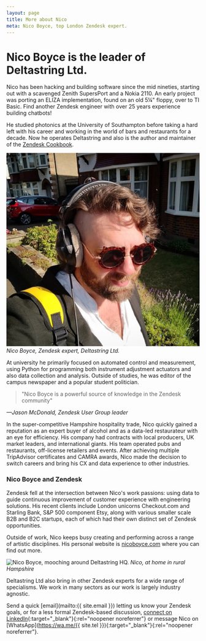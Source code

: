 ```yaml
---
layout: page
title: More about Nico
meta: Nico Boyce, top London Zendesk expert.
---
```


# Nico Boyce is the leader of Deltastring Ltd.

Nico has been hacking and building software since the mid nineties, starting out with a scavenged Zenith SupersPort and a Nokia 2110. An early project was porting an ELIZA implementation, found on an old 5¼" floppy, over to TI Basic. Find another Zendesk engineer with over 25 years experience building chatbots!

He studied photonics at the University of Southampton before taking a hard left with his career and working in the world of bars and restaurants for a decade. Now he operates Deltastring and also is the author and maintainer of the [Zendesk Cookbook](https://deltastring.com/2024/07/29/well-read/).

![Nico Boyce, Zendesk expert, Deltastring Ltd.](/public/img/work-day.jpg)
*Nico Boyce, Zendesk expert, Deltastring Ltd.*

At university he primarily focused on automated control and measurement, using Python for programming both instrument adjustment actuators and also data collection and analysis. Outside of studies, he was editor of the campus newspaper and a popular student politician.

> "Nico Boyce is a powerful source of knowledge in the Zendesk community"

*—Jason McDonald, Zendesk User Group leader*

In the super-competitive Hampshire hospitality trade, Nico quickly gained a reputation as an expert buyer of alcohol and as a data-led restaurateur with an eye for efficiency. His company had contracts with local producers, UK market leaders, and international giants. His team operated pubs and restaurants, off-license retailers and events. After achieving multiple TripAdvisor certificates and CAMRA awards, Nico made the decision to switch careers and bring his CX and data experience to other industries.

### Nico Boyce and Zendesk

Zendesk fell at the intersection between Nico's work passions: using data to guide continuous improvement of customer experience with engineering solutions. His recent clients include London unicorns Checkout.com and Starling Bank, S&P 500 component Etsy, along with various smaller scale B2B and B2C startups, each of which had their own distinct set of Zendesk opportunities.

Outside of work, Nico keeps busy creating and performing across a range of artistic disciplines. His personal website is [nicoboyce.com](https://nicoboyce.com) where you can find out more.

![Nico Boyce, mooching around Deltastring HQ.](/public/img/nicobb.jpeg)
*Nico, at home in rural Hampshire*

Deltastring Ltd also bring in other Zendesk experts for a wide range of specialisms. We work in many sectors as our work is largely industry agnostic.

Send a quick [email](mailto:{{ site.email }}) letting us know your Zendesk goals, or for a less formal Zendesk-based discussion, [connect on LinkedIn](https://www.linkedin.com/in/nicoboyce/){:target="_blank"}{:rel="noopener noreferrer"} or message Nico on [WhatsApp](https://wa.me/{{ site.tel }}){:target="_blank"}{:rel="noopener noreferrer"}.